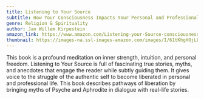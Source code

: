 ```yaml
---
title: Listening to Your Source
subtitle: How Your Consciousness Impacts Your Personal and Professional Life
genre: Religion & Spirituality
author: Jan Willem Kirpestein
amazon_link: https://www.amazon.com/Listening-your-Source-consciousness-professional/dp/1643458825/ref=tmm_pap_swatch_0?_encoding=UTF8&qid=1643374121&sr=8-1
thumbnail: https://images-na.ssl-images-amazon.com/images/I/61tKhgHOjLL.jpg
---
```

This book is a profound meditation on inner strength, intuition, and personal freedom. Listening to Your Source is full of fascinating true stories, myths, and anecdotes that engage the reader while subtly guiding them. It gives voice to the struggle of the authentic self to become liberated in personal and professional life. This book describes pathways of liberation by bringing myths of Psyche and Aphrodite in dialogue with real-life stories.